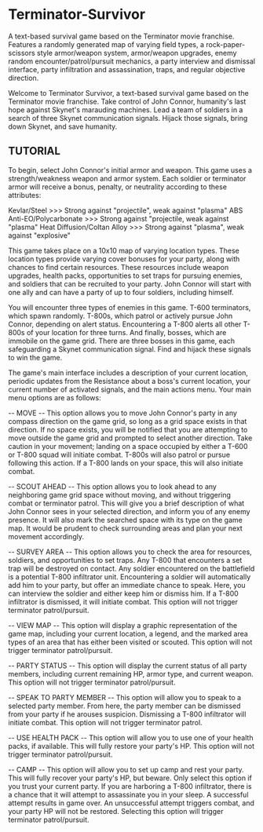 # Terminator-Survivor
A text-based survival game based on the Terminator movie franchise. Features a randomly generated map of varying field types, a rock-paper-scissors style armor/weapon system, armor/weapon upgrades, enemy random encounter/patrol/pursuit mechanics, a party interview and dismissal interface, party infiltration and assassination, traps, and regular objective direction. 

Welcome to Terminator Survivor, a text-based survival game based on the Terminator movie franchise. Take control of John Connor, humanity's last hope against Skynet's marauding machines. Lead a team of soldiers in a search of three Skynet communication signals. Hijack those signals, bring down Skynet, and save humanity.

TUTORIAL
-----------------

To begin, select John Connor's initial armor and weapon. This game uses a strength/weakness weapon and armor system. Each soldier or terminator armor will receive a bonus, penalty, or neutrality according to these attributes:

Kevlar/Steel >>> Strong against "projectile", weak against "plasma"
ABS Anti-EO/Polycarbonate >>> Strong against "projectile, weak against "plasma"
Heat Diffusion/Coltan Alloy >>> Strong against "plasma", weak against "explosive"

This game takes place on a 10x10 map of varying location types. These location types provide varying cover bonuses for your party, along with chances to find certain resources. These resources include weapon upgrades, health packs, opportunities to set traps for pursuing enemies, and soldiers that can be recruited to your party. John Connor will start with one ally and can have a party of up to four soldiers, including himself.

You will encounter three types of enemies in this game. T-600 terminators, which spawn randomly. T-800s, which patrol or actively pursue John Connor, depending on alert status. Encountering a T-800 alerts all other T-800s of your location for three turns. And finally, bosses, which are immobile on the game grid. There are three bosses in this game, each safeguarding a Skynet communication signal. Find and hijack these signals to win the game. 

The game's main interface includes a description of your current location, periodic updates from the Resistance about a boss's current location, your current number of activated signals, and the main actions menu. Your main menu options are as follows:

-- MOVE --
	This option allows you to move John Connor's party in any compass direction on the game grid, so long as a grid space exists in that direction. If no space exists, you will be notified that you are attempting to move outside the game grid and prompted to select another direction. Take caution in your movement; landing on a space occupied by either a T-600 or T-800 squad will initiate combat. T-800s will also patrol or pursue following this action. If a T-800 lands on your space, this will also initiate combat.

-- SCOUT AHEAD --
	This option allows you to look ahead to any neighboring game grid space without moving, and without triggering combat or terminator patrol. This will give you a brief description of what John Connor sees in your selected direction, and inform you of any enemy presence. It will also mark the searched space with its type on the game map. It would be prudent to check surrounding areas and plan your next movement accordingly.

-- SURVEY AREA --
	This option allows you to check the area for resources, soldiers, and opportunities to set traps. Any T-800 that encounters a set trap will be destroyed on contact. Any soldier encountered on the battlefield is a potential T-800 infiltrator unit. Encountering a soldier will automatically add him to your party, but offer an immediate chance to speak. Here, you can interview the soldier and either keep him or dismiss him. If a T-800 infiltrator is dismissed, it will initiate combat. This option will not trigger terminator patrol/pursuit.

-- VIEW MAP --
	This option will display a graphic representation of the game map, including your current location, a legend, and the marked area types of an area that has either been visited or scouted. This option will not trigger terminator patrol/pursuit.

-- PARTY STATUS --
	This option will display the current status of all party members, including current remaining HP, armor type, and current weapon. This option will not trigger terminator patrol/pursuit.

-- SPEAK TO PARTY MEMBER --
	This option will allow you to speak to a selected party member. From here, the party member can be dismissed from your party if he arouses suspicion. Dismissing a T-800 infiltrator will initiate combat. This option will not trigger terminator patrol.

-- USE HEALTH PACK --
	This option will allow you to use one of your health packs, if available. This will fully restore your party's HP. This option will not trigger terminator patrol/pursuit.

-- CAMP --
	This option will allow you to set up camp and rest your party. This will fully recover your party's HP, but beware. Only select this option if you trust your current party. If you are harboring a T-800 infiltrator, there is a chance that it will attempt to assassinate you in your sleep. A successful attempt results in game over. An unsuccessful attempt triggers combat, and your party HP will not be restored. Selecting this option will trigger terminator patrol/pursuit.

